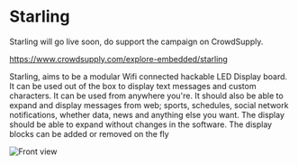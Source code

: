 # Starling

Starling will go live soon, do support the campaign on CrowdSupply.

https://www.crowdsupply.com/explore-embedded/starling 

Starling, aims to be a modular Wifi connected hackable LED Display board. It can be used out of the box to display text messages and custom characters. It can be used from anywhere you're. It should also be able to expand and display messages from web; sports, schedules, social network notifications, whether data, news and anything else you want. The display should be able to expand without changes in the software. The display blocks can be added or removed on the fly 

![Front view](http://exploreembedded.com/wiki/images/2/2c/DSC06345-001.JPG)


